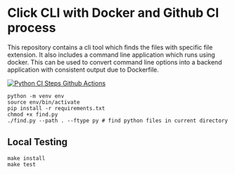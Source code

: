 # Click CLI with Docker and Github CI process

This repository contains a cli tool which finds the files with specific file extension. It also includes a command line application which runs using docker. This can be used to convert command line options into a backend application with consistent output due to Dockerfile.

[![Python CI Steps Github Actions](https://github.com/piyushpatel2005/click-cli-docker/actions/workflows/python-ci.yml/badge.svg)](https://github.com/piyushpatel2005/click-cli-docker/actions/workflows/python-ci.yml)


```shell
python -m venv env
source env/bin/activate
pip install -r requirements.txt
chmod +x find.py
./find.py --path . --ftype py # find python files in current directory
```

## Local Testing

```shell
make install
make test
```